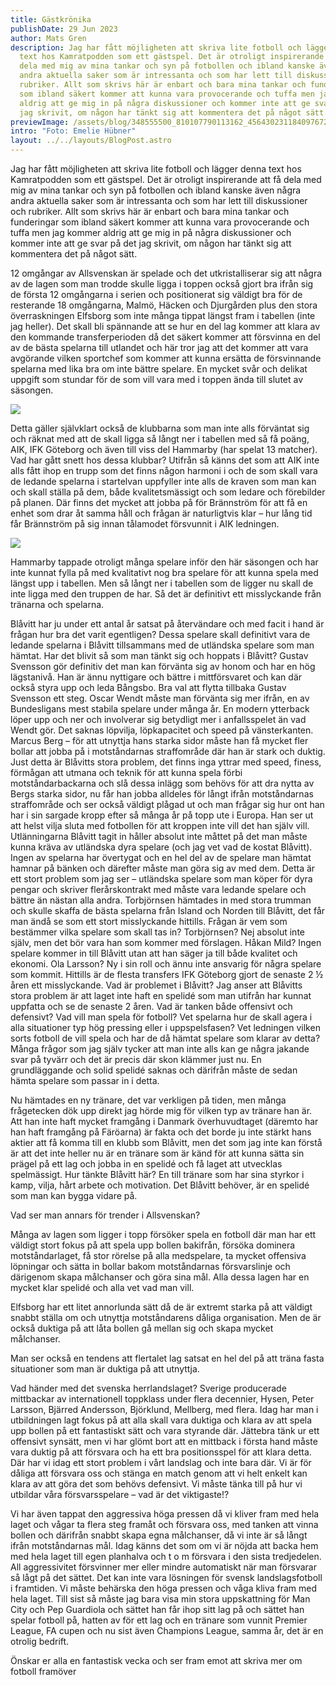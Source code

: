 ```yaml
---
title: Gästkrönika
publishDate: 29 Jun 2023
author: Mats Gren
description: Jag har fått möjligheten att skriva lite fotboll och lägger denna
  text hos Kamratpodden som ett gästspel. Det är otroligt inspirerande att få
  dela med mig av mina tankar och syn på fotbollen och ibland kanske även några
  andra aktuella saker som är intressanta och som har lett till diskussioner och
  rubriker. Allt som skrivs här är enbart och bara mina tankar och funderingar
  som ibland säkert kommer att kunna vara provocerande och tuffa men jag kommer
  aldrig att ge mig in på några diskussioner och kommer inte att ge svar på det
  jag skrivit, om någon har tänkt sig att kommentera det på något sätt.
previewImage: /assets/blog/348555500_810107790113162_4564302311840976720_n.jpg
intro: "Foto: Emelie Hübner"
layout: ../../layouts/BlogPost.astro
---
```

Jag har fått möjligheten att skriva lite fotboll och lägger denna text hos Kamratpodden som ett gästspel. Det är otroligt inspirerande att få dela med mig av mina tankar och syn på fotbollen och ibland kanske även några andra aktuella saker som är intressanta och som har lett till diskussioner och rubriker. Allt som skrivs här är enbart och bara mina tankar och funderingar som ibland säkert kommer att kunna vara provocerande och tuffa men jag kommer aldrig att ge mig in på några diskussioner och kommer inte att ge svar på det jag skrivit, om någon har tänkt sig att kommentera det på något sätt.


12 omgångar av Allsvenskan är spelade och det utkristalliserar sig att några av de lagen som man trodde skulle ligga i toppen också gjort bra ifrån sig de första 12 omgångarna i serien och positionerat sig väldigt bra för de resterande 18 omgångarna, Malmö, Häcken och Djurgården plus den stora överraskningen Elfsborg som inte många tippat längst fram i tabellen (inte jag heller). Det skall bli spännande att se hur en del lag kommer att klara av den kommande transferperioden då det säkert kommer att försvinna en del av de bästa spelarna till utlandet och här tror jag att det kommer att vara avgörande vilken sportchef som kommer att kunna ersätta de försvinnande spelarna med lika bra om inte bättre spelare. En mycket svår och delikat uppgift som stundar för de som vill vara med i toppen ända till slutet av säsongen.

![](/assets/blog/353635220_723517023115765_5447545145549535085_n.jpg)


Detta gäller självklart också de klubbarna som man inte alls förväntat sig och räknat med att de skall ligga så långt ner i tabellen med så få poäng, AIK, IFK Göteborg och även till viss del Hammarby (har spelat 13 matcher). Vad har gått snett hos dessa klubbar? 
Utifrån så känns det som att AIK inte alls fått ihop en trupp som det finns någon harmoni i och de som skall vara de ledande spelarna i startelvan uppfyller inte alls de kraven som man kan och skall ställa på dem, både kvalitetsmässigt och som ledare och förebilder på planen. Där finns det mycket att jobba på för Brännström för att få en enhet som drar åt samma håll och frågan är naturligtvis klar – hur lång tid får Brännström på sig innan tålamodet försvunnit i AIK ledningen.

![](/assets/blog/347254042_721402399986752_1906788483938165319_n-1-.jpg)


Hammarby tappade otroligt många spelare inför den här säsongen och har inte kunnat fylla på med kvalitativt nog bra spelare för att kunna spela med längst upp i tabellen. Men så långt ner i tabellen som de ligger nu skall de inte ligga med den truppen de har. Så det är definitivt ett misslyckande från tränarna och spelarna.


Blåvitt har ju under ett antal år satsat på återvändare och med facit i hand är frågan hur bra det varit egentligen? Dessa spelare skall definitivt vara de ledande spelarna i Blåvitt tillsammans med de utländska spelare som man hämtat. Har det blivit så som man tänkt sig och hoppats i Blåvitt? 
Gustav Svensson gör definitiv det man kan förvänta sig av honom och har en hög lägstanivå. Han är ännu nyttigare och bättre i mittförsvaret och kan där också styra upp och leda Bångsbo. Bra val att flytta tillbaka Gustav Svensson ett steg.
Oscar Wendt måste man förvänta sig mer ifrån, en av Bundesligans mest stabila spelare under många år. En modern ytterback löper upp och ner och involverar sig betydligt mer i anfallsspelet än vad Wendt gör. Det saknas löpvilja, löpkapacitet och speed på vänsterkanten. 
Marcus Berg – för att utnyttja hans starka sidor måste han få mycket fler bollar att jobba på i motståndarnas straffområde där han är stark och duktig. Just detta är Blåvitts stora problem, det finns inga yttrar med speed, finess, förmågan att utmana och teknik för att kunna spela förbi motståndarbackarna och slå dessa inlägg som behövs för att dra nytta av Bergs starka sidor, nu får han jobba alldeles för långt ifrån motståndarnas straffområde och ser också väldigt plågad ut och man frågar sig hur ont han har i sin sargade kropp efter så många år på topp ute i Europa. Han ser ut att helst vilja sluta med fotbollen för att kroppen inte vill det han själv vill.
Utlänningarna Blåvitt tagit in håller absolut inte måttet på det man måste kunna kräva av utländska dyra spelare (och jag vet vad de kostat Blåvitt). Ingen av spelarna har övertygat och en hel del av de spelare man hämtat hamnar på bänken och därefter måste man göra sig av med dem. Detta är ett stort problem som jag ser – utländska spelare som man köper för dyra pengar och skriver flerårskontrakt med måste vara ledande spelare och bättre än nästan alla andra.
Torbjörnsen hämtades in med stora trumman och skulle skaffa de bästa spelarna från Island och Norden till Blåvitt, det får man ändå se som ett stort misslyckande hittills. Frågan är vem som bestämmer vilka spelare som skall tas in? Torbjörnsen? Nej absolut inte själv, men det bör vara han som kommer med förslagen. Håkan Mild? Ingen spelare kommer in till Blåvitt utan att han säger ja till både kvalitet och ekonomi. Ola Larsson? Ny i sin roll och ännu inte ansvarig för några spelare som kommit.
Hittills är de flesta transfers IFK Göteborg gjort de senaste 2 ½ åren ett misslyckande.
Vad är problemet i Blåvitt?
Jag anser att Blåvitts stora problem är att laget inte haft en spelidé som man utifrån har kunnat uppfatta och se de senaste 2 åren. Vad är tanken både offensivt och defensivt? Vad vill man spela för fotboll? Vet spelarna hur de skall agera i alla situationer typ hög pressing eller i uppspelsfasen? Vet ledningen vilken sorts fotboll de vill spela och har de då hämtat spelare som klarar av detta?
Många frågor som jag själv tycker att man inte alls kan ge några jakande svar på tyvärr och det är precis där skon klämmer just nu. En grundläggande och solid spelidé saknas och därifrån måste de sedan hämta spelare som passar in i detta.


Nu hämtades en ny tränare, det var verkligen på tiden, men många frågetecken dök upp direkt jag hörde mig för vilken typ av tränare han är. Att han inte haft mycket framgång i Danmark överhuvudtaget (däremto har han haft framgång på Färöarna) är fakta och det borde ju inte stärkt hans aktier att få komma till en klubb som Blåvitt, men det som jag inte kan förstå är att det inte heller nu är en tränare som är känd för att kunna sätta sin prägel på ett lag och jobba in en spelidé och få laget att utvecklas spelmässigt. Hur tänkte Blåvitt här? En till tränare som har sina styrkor i kamp, vilja, hårt arbete och motivation. Det Blåvitt behöver, är en spelidé som man kan bygga vidare på.


Vad ser man annars för trender i Allsvenskan? 


Många av lagen som ligger i topp försöker spela en fotboll där man har ett väldigt stort fokus på att spela upp bollen bakifrån, försöka dominera motståndarlaget, få stor rörelse på alla medspelare, ta mycket offensiva löpningar och sätta in bollar bakom motståndarnas försvarslinje och därigenom skapa målchanser och göra sina mål. Alla dessa lagen har en mycket klar spelidé och alla vet vad man vill.


Elfsborg har ett litet annorlunda sätt då de är extremt starka på att väldigt snabbt ställa om och utnyttja motståndarens dåliga organisation. Men de är också duktiga på att låta bollen gå mellan sig och skapa mycket målchanser.


Man ser också en tendens att flertalet lag satsat en hel del på att träna fasta situationer som man är duktiga på att utnyttja.


Vad händer med det svenska herrlandslaget?
Sverige producerade mittbackar av internationell toppklass under flera decennier, Hysen, Peter Larsson, Bjärred Andersson, Björklund, Mellberg, med flera. Idag har man i utbildningen lagt fokus på att alla skall vara duktiga och klara av att spela upp bollen på ett fantastiskt sätt och vara styrande där. Jättebra tänk ur ett offensivt synsätt, men vi har glömt bort att en mittback i första hand måste vara duktig på att försvara och ha ett bra positionsspel för att klara detta. Där har vi idag ett stort problem i vårt landslag och inte bara där. Vi är för dåliga att försvara oss och stänga en match genom att vi helt enkelt kan klara av att göra det som behövs defensivt. Vi måste tänka till på hur vi utbildar våra försvarsspelare – vad är det viktigaste!?


Vi har även tappat den aggressiva höga pressen då vi kliver fram med hela laget och vågar ta flera steg framåt och försvara oss, med tanken att vinna bollen och därifrån snabbt skapa egna målchanser, då vi inte är så långt ifrån motståndarnas mål. Idag känns det som om vi är nöjda att backa hem med hela laget till egen planhalva och t o m försvara i den sista tredjedelen. All aggressivitet försvinner mer eller mindre automatiskt när man försvarar så lågt på det sättet. Det kan inte vara lösningen för svensk landslagsfotboll i framtiden. Vi måste behärska den höga pressen och våga kliva fram med hela laget.
Till sist så måste jag bara visa min stora uppskattning för Man City och Pep Guardiola och sättet han får ihop sitt lag på och sättet han spelar fotboll på, hatten av för ett lag och en tränare som vunnit Premier League, FA cupen och nu sist även Champions League, samma år, det är en otrolig bedrift.

Önskar er alla en fantastisk vecka och ser fram emot att skriva mer om fotboll framöver